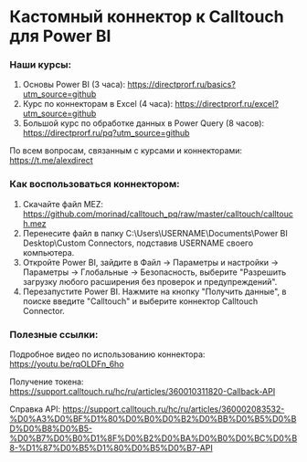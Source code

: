 # Кастомный коннектор к Calltouch для Power BI

### Наши курсы:
1) Основы Power BI (3 часа): https://directprorf.ru/basics?utm_source=github
2) Курс по коннекторам в Excel (4 часа): https://directprorf.ru/excel?utm_source=github
3) Большой курс по обработке данных в Power Query (8 часов): https://directprorf.ru/pq?utm_source=github

По всем вопросам, связанным с курсами и коннекторами: https://t.me/alexdirect

### Как воспользоваться коннектором:

1) Скачайте файл MEZ: https://github.com/morinad/calltouch_pq/raw/master/calltouch/calltouch.mez
2) Перенесите файл в папку C:\Users\USERNAME\Documents\Power BI Desktop\Custom Connectors, подставив USERNAME своего компьютера.
3) Откройте Power BI, зайдите в Файл -> Параметры и настройки -> Параметры -> Глобальные -> Безопасность, выберите "Разрешить загрузку любого расширения без проверок и предупреждений".
4) Перезапустите Power BI. Нажмите на кнопку "Получить данные", в поиске введите "Calltouch" и выберите коннектор Calltouch Connector.


### Полезные ссылки:
Подробное видео по использованию коннектора: https://youtu.be/rqOLDFn_6ho

Получение токена: https://support.calltouch.ru/hc/ru/articles/360010311820-Callback-API

Справка API: https://support.calltouch.ru/hc/ru/articles/360002083532-%D0%A3%D0%BF%D1%80%D0%B0%D0%B2%D0%BB%D0%B5%D0%BD%D0%B8%D0%B5-%D0%B7%D0%B0%D1%8F%D0%B2%D0%BA%D0%B0%D0%BC%D0%B8-%D1%87%D0%B5%D1%80%D0%B5%D0%B7-API
